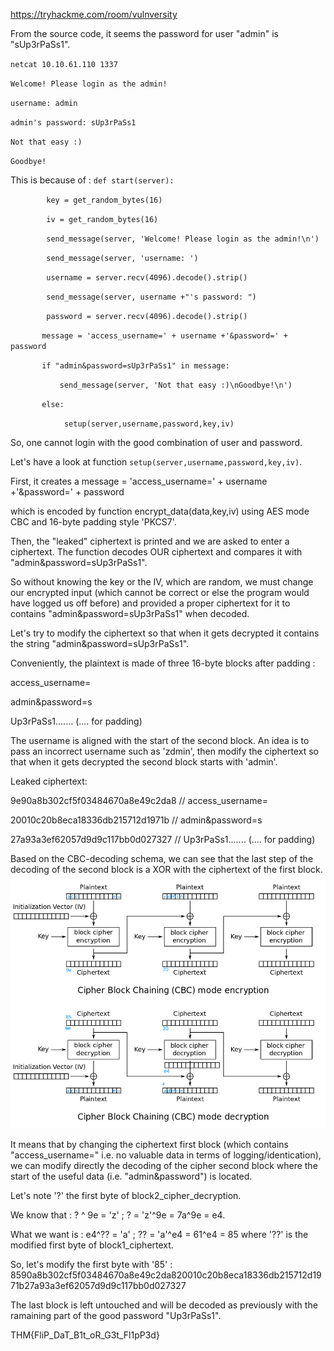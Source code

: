 https://tryhackme.com/room/vulnversity

From the source code, it seems the password for user "admin" is "sUp3rPaSs1".

`netcat 10.10.61.110 1337`

`Welcome! Please login as the admin!`

`username: admin`

`admin's password: sUp3rPaSs1`

`Not that easy :)`

`Goodbye!`

This is because of :
`def start(server):`

`        key = get_random_bytes(16)`

`        iv = get_random_bytes(16)`

`        send_message(server, 'Welcome! Please login as the admin!\n')`

`        send_message(server, 'username: ')`

`        username = server.recv(4096).decode().strip()`

`        send_message(server, username +"'s password: ")`

`        password = server.recv(4096).decode().strip()`

 `       message = 'access_username=' + username +'&password=' + password`

 `       if "admin&password=sUp3rPaSs1" in message:`
 
 `           send_message(server, 'Not that easy :)\nGoodbye!\n')`
 
 `       else:`
 
`            setup(server,username,password,key,iv)`

So, one cannot login with the good combination of user and password.

Let's have a look at function `setup(server,username,password,key,iv)`.

First, it creates a message = 'access_username=' + username +'&password=' + password

which is encoded by function encrypt_data(data,key,iv) using AES mode CBC and 16-byte padding style 'PKCS7'.

Then, the "leaked" ciphertext is printed and we are asked to enter a ciphertext.
The function decodes OUR ciphertext and compares it with "admin&password=sUp3rPaSs1".

So without knowing the key or the IV, which are random, we must change our encrypted input (which cannot be correct or else the program would have logged us off before) and provided a proper ciphertext for it to contains "admin&password=sUp3rPaSs1" when decoded.

Let's try to modify the ciphertext so that when it gets decrypted it contains the string "admin&password=sUp3rPaSs1".

Conveniently, the plaintext is made of three 16-byte blocks after padding :

access_username=

admin&password=s

Up3rPaSs1.......	(.... for padding)

The username is aligned with the start of the second block. An idea is to pass an incorrect username such as 'zdmin', then modify the ciphertext so that when it gets decrypted the second block starts with 'admin'.

Leaked ciphertext: 

9e90a8b302cf5f03484670a8e49c2da8	// access_username=

20010c20b8eca18336db215712d1971b	// admin&password=s

27a93a3ef62057d9d9c117bb0d027327	// Up3rPaSs1....... (.... for padding)

Based on the CBC-decoding schema, we can see that the last step of the decoding of the second block is a XOR with the ciphertext of the first block.
![alt-title](/TryHackMe/Flip_CBC.png)

It means that by changing the ciphertext first block (which contains "access_username=" i.e. no valuable data in terms of logging/identication), we can modify directly the decoding of the cipher second block where the start of the useful data (i.e. "admin&password") is located.

Let's note '?' the first byte of block2_cipher_decryption.

We know that :
? ^ 9e = 'z' ; ? = 'z'^9e = 7a^9e = e4.

What we want is :
e4^?? = 'a' ; ?? = 'a'^e4 = 61^e4 = 85 where '??' is the modified first byte of block1_ciphertext.

So, let's modify the first byte with '85' :
8590a8b302cf5f03484670a8e49c2da820010c20b8eca18336db215712d1971b27a93a3ef62057d9d9c117bb0d027327

The last block is left untouched and will be decoded as previously with the ramaining part of the good password "Up3rPaSs1".

THM{FliP_DaT_B1t_oR_G3t_Fl1pP3d}
